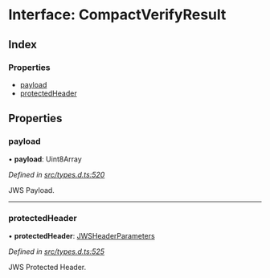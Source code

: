 # Interface: CompactVerifyResult

## Index

### Properties

* [payload](_types_d_.compactverifyresult.md#payload)
* [protectedHeader](_types_d_.compactverifyresult.md#protectedheader)

## Properties

### payload

•  **payload**: Uint8Array

*Defined in [src/types.d.ts:520](https://github.com/panva/jose/blob/v3.2.0/src/types.d.ts#L520)*

JWS Payload.

___

### protectedHeader

•  **protectedHeader**: [JWSHeaderParameters](_types_d_.jwsheaderparameters.md)

*Defined in [src/types.d.ts:525](https://github.com/panva/jose/blob/v3.2.0/src/types.d.ts#L525)*

JWS Protected Header.
